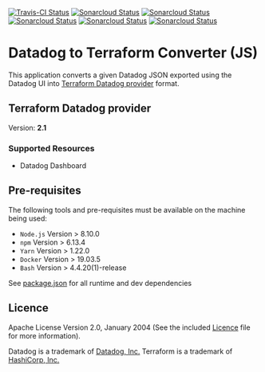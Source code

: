 [![Travis-CI Status](https://travis-ci.com/anevis/datadog-to-terraform-js.svg?branch=master)](https://travis-ci.com/anevis/datadog-to-terraform-js)
[![Sonarcloud Status](https://sonarcloud.io/api/project_badges/measure?project=anevis_datadog-to-terraform-js&metric=alert_status)](https://sonarcloud.io/dashboard?id=anevis_datadog-to-terraform-js)
[![Sonarcloud Status](https://sonarcloud.io/api/project_badges/measure?project=anevis_datadog-to-terraform-js&metric=coverage)](https://sonarcloud.io/dashboard?id=anevis_datadog-to-terraform-js)
[![Sonarcloud Status](https://sonarcloud.io/api/project_badges/measure?project=anevis_datadog-to-terraform-js&metric=bugs)](https://sonarcloud.io/dashboard?id=anevis_datadog-to-terraform-js)
[![Sonarcloud Status](https://sonarcloud.io/api/project_badges/measure?project=anevis_datadog-to-terraform-js&metric=vulnerabilities)](https://sonarcloud.io/dashboard?id=anevis_datadog-to-terraform-js)
[![Sonarcloud Status](https://sonarcloud.io/api/project_badges/measure?project=anevis_datadog-to-terraform-js&metric=security_rating)](https://sonarcloud.io/dashboard?id=anevis_datadog-to-terraform-js)

# Datadog to Terraform Converter (JS)

This application converts a given Datadog JSON exported using the Datadog UI into
[Terraform Datadog provider](https://www.terraform.io/docs/providers/datadog/r/dashboard.html) format.

## Terraform Datadog provider

Version: **2.1**

### Supported Resources

-   Datadog Dashboard

## Pre-requisites

The following tools and pre-requisites must be available on the machine being used:

-   `Node.js` Version > 8.10.0
-   `npm` Version > 6.13.4
-   `Yarn` Version > 1.22.0
-   `Docker` Version > 19.03.5
-   `Bash` Version > 4.4.20(1)-release

See [package.json](package.json) for all runtime and dev dependencies

## Licence

Apache License Version 2.0, January 2004 (See the included [Licence](LICENSE) file for more information).

Datadog is a trademark of [Datadog, Inc.](https://www.datadoghq.com/)
Terraform is a trademark of [HashiCorp, Inc.](https://www.terraform.io/)
